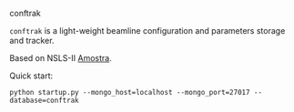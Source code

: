 conftrak

`conftrak` is a light-weight beamline configuration and parameters storage and tracker.

Based on NSLS-II [Amostra](https://github.com/NSLS-II/amostra).

Quick start:
```
python startup.py --mongo_host=localhost --mongo_port=27017 --database=conftrak
```
